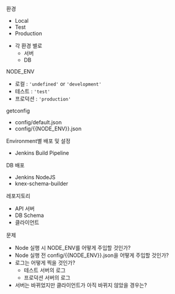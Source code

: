 환경
- Local
- Test
- Production
* 각 환경 별로
  - 서버
  - DB

NODE_ENV
- 로컬 : ```'undefined'``` or ```'development'```
- 테스트 : ```'test'```
- 프로덕션 : ```'production'```

getconfig
  - config/default.json
  - config/{{NODE_ENV}}.json

Environment별 배포 및 설정
  - Jenkins Build Pipeline

DB 배포
  - Jenkins NodeJS
  - knex-schema-builder

레포지토리
  - API 서버
  - DB Schema
  - 클라이언트

문제
- Node 실행 시 NODE_ENV를 어떻게 주입할 것인가?
- Node 실행 전 config/{{NODE_ENV}}.json을 어떻게 주입할 것인가?
- 로그는 어떻게 찍을 것인가?
  - 테스트 서버의 로그
  - 프로덕션 서버의 로그
- 서버는 바뀌었지만 클라이언트가 아직 바뀌지 않았을 경우는?
